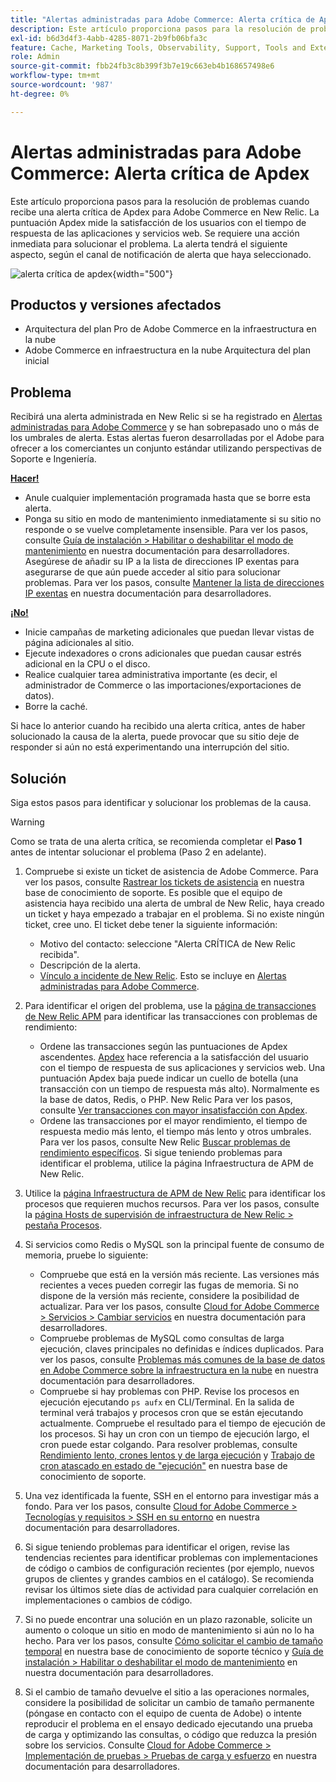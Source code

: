 ```yaml
---
title: "Alertas administradas para Adobe Commerce: Alerta crítica de Apdex"
description: Este artículo proporciona pasos para la resolución de problemas cuando recibe una alerta crítica de Apdex para Adobe Commerce en New Relic. La puntuación Apdex mide la satisfacción de los usuarios con el tiempo de respuesta de las aplicaciones y servicios web. Se requiere una acción inmediata para solucionar el problema. La alerta tendrá el siguiente aspecto, según el canal de notificación de alerta que haya seleccionado.
exl-id: b6d3d4f3-4abb-4285-8071-2b9fb06bfa3c
feature: Cache, Marketing Tools, Observability, Support, Tools and External Services
role: Admin
source-git-commit: fbb24fb3c8b399f3b7e19c663eb4b168657498e6
workflow-type: tm+mt
source-wordcount: '987'
ht-degree: 0%

---
```


# Alertas administradas para Adobe Commerce: Alerta crítica de Apdex

Este artículo proporciona pasos para la resolución de problemas cuando recibe una alerta crítica de Apdex para Adobe Commerce en New Relic. La puntuación Apdex mide la satisfacción de los usuarios con el tiempo de respuesta de las aplicaciones y servicios web. Se requiere una acción inmediata para solucionar el problema. La alerta tendrá el siguiente aspecto, según el canal de notificación de alerta que haya seleccionado.

![alerta crítica de apdex](assets/apdex-critical-magento-managed.png){width="500"}

## Productos y versiones afectados

* Arquitectura del plan Pro de Adobe Commerce en la infraestructura en la nube
* Adobe Commerce en infraestructura en la nube Arquitectura del plan inicial

## Problema

Recibirá una alerta administrada en New Relic si se ha registrado en [Alertas administradas para Adobe Commerce](/help/support-tools/managed-alerts-for-adobe-commerce/managed-alerts-for-magento-commerce.md) y se han sobrepasado uno o más de los umbrales de alerta. Estas alertas fueron desarrolladas por el Adobe para ofrecer a los comerciantes un conjunto estándar utilizando perspectivas de Soporte e Ingeniería.

<u> **Hacer!** </u>

* Anule cualquier implementación programada hasta que se borre esta alerta.
* Ponga su sitio en modo de mantenimiento inmediatamente si su sitio no responde o se vuelve completamente insensible. Para ver los pasos, consulte [Guía de instalación > Habilitar o deshabilitar el modo de mantenimiento](https://devdocs.magento.com/guides/v2.4/install-gde/install/cli/install-cli-subcommands-maint.html?itm_source=devdocs&amp;itm_medium=search_page&amp;itm_campaign=federated_search&amp;itm_term=mainten) en nuestra documentación para desarrolladores. Asegúrese de añadir su IP a la lista de direcciones IP exentas para asegurarse de que aún puede acceder al sitio para solucionar problemas. Para ver los pasos, consulte [Mantener la lista de direcciones IP exentas](https://devdocs.magento.com/guides/v2.4/install-gde/install/cli/install-cli-subcommands-maint.html?itm_source=devdocs&amp;itm_medium=search_page&amp;itm_campaign=federated_search&amp;itm_term=mainten#instgde-cli-maint-exempt) en nuestra documentación para desarrolladores.

<u>**¡No!**</u>

* Inicie campañas de marketing adicionales que puedan llevar vistas de página adicionales al sitio.
* Ejecute indexadores o crons adicionales que puedan causar estrés adicional en la CPU o el disco.
* Realice cualquier tarea administrativa importante (es decir, el administrador de Commerce o las importaciones/exportaciones de datos).
* Borre la caché.

Si hace lo anterior cuando ha recibido una alerta crítica, antes de haber solucionado la causa de la alerta, puede provocar que su sitio deje de responder si aún no está experimentando una interrupción del sitio.

## Solución

Siga estos pasos para identificar y solucionar los problemas de la causa.

>[!WARNING]
>
>Como se trata de una alerta crítica, se recomienda completar el **Paso 1** antes de intentar solucionar el problema (Paso 2 en adelante).

1. Compruebe si existe un ticket de asistencia de Adobe Commerce. Para ver los pasos, consulte [Rastrear los tickets de asistencia](/help/help-center-guide/help-center/magento-help-center-user-guide.md#track-tickets) en nuestra base de conocimiento de soporte. Es posible que el equipo de asistencia haya recibido una alerta de umbral de New Relic, haya creado un ticket y haya empezado a trabajar en el problema. Si no existe ningún ticket, cree uno. El ticket debe tener la siguiente información:
   * Motivo del contacto: seleccione &quot;Alerta CRÍTICA de New Relic recibida&quot;.
   * Descripción de la alerta.
   * [Vínculo a incidente de New Relic](https://docs.newrelic.com/docs/alerts-applied-intelligence/new-relic-alerts/alert-incidents/view-violation-event-details-incidents). Esto se incluye en [Alertas administradas para Adobe Commerce](/help/support-tools/managed-alerts-for-adobe-commerce/managed-alerts-for-magento-commerce.md).
1. Para identificar el origen del problema, use la [página de transacciones de New Relic APM](https://docs.newrelic.com/docs/apm/applications-menu/monitoring/transactions-page-find-specific-performance-problems) para identificar las transacciones con problemas de rendimiento:
   * Ordene las transacciones según las puntuaciones de Apdex ascendentes. [Apdex](https://docs.newrelic.com/docs/apm/new-relic-apm/apdex/apdex-measure-user-satisfaction) hace referencia a la satisfacción del usuario con el tiempo de respuesta de sus aplicaciones y servicios web. Una puntuación Apdex baja puede indicar un cuello de botella (una transacción con un tiempo de respuesta más alto). Normalmente es la base de datos, Redis, o PHP. New Relic Para ver los pasos, consulte [Ver transacciones con mayor insatisfacción con Apdex](https://docs.newrelic.com/docs/apm/new-relic-apm/apdex/apdex-measure-user-satisfaction/#dissatisfaction).
   * Ordene las transacciones por el mayor rendimiento, el tiempo de respuesta medio más lento, el tiempo más lento y otros umbrales. Para ver los pasos, consulte New Relic [Buscar problemas de rendimiento específicos](https://docs.newrelic.com/docs/apm/applications-menu/monitoring/transactions-page-find-specific-performance-problems). Si sigue teniendo problemas para identificar el problema, utilice la página Infraestructura de APM de New Relic.
1. Utilice la [página Infraestructura de APM de New Relic](https://docs.newrelic.com/docs/infrastructure/infrastructure-ui-pages/infra-hosts-ui-page/) para identificar los procesos que requieren muchos recursos. Para ver los pasos, consulte la [página Hosts de supervisión de infraestructura de New Relic > pestaña Procesos](https://docs.newrelic.com/docs/infrastructure/infrastructure-ui-pages/infra-hosts-ui-page/#processes).
1. Si servicios como Redis o MySQL son la principal fuente de consumo de memoria, pruebe lo siguiente:
   * Compruebe que está en la versión más reciente. Las versiones más recientes a veces pueden corregir las fugas de memoria. Si no dispone de la versión más reciente, considere la posibilidad de actualizar. Para ver los pasos, consulte [Cloud for Adobe Commerce > Servicios > Cambiar servicios](https://experienceleague.adobe.com/docs/commerce-cloud-service/user-guide/configure/service/services-yaml.html) en nuestra documentación para desarrolladores.
   * Compruebe problemas de MySQL como consultas de larga ejecución, claves principales no definidas e índices duplicados. Para ver los pasos, consulte [Problemas más comunes de la base de datos en Adobe Commerce sobre la infraestructura en la nube](https://experienceleague.adobe.com/docs/commerce-operations/implementation-playbook/best-practices/maintenance/resolve-database-performance-issues.html) en nuestra documentación para desarrolladores.
   * Compruebe si hay problemas con PHP. Revise los procesos en ejecución ejecutando `ps aufx` en CLI/Terminal. En la salida de terminal verá trabajos y procesos cron que se están ejecutando actualmente. Compruebe el resultado para el tiempo de ejecución de los procesos. Si hay un cron con un tiempo de ejecución largo, el cron puede estar colgando. Para resolver problemas, consulte [Rendimiento lento, crones lentos y de larga ejecución](/help/troubleshooting/miscellaneous/slow-performance-slow-and-long-running-crons.md) y [Trabajo de cron atascado en estado de &quot;ejecución&quot;](/help/troubleshooting/miscellaneous/cron-job-is-stuck-in-running-status.md) en nuestra base de conocimiento de soporte.

1. Una vez identificada la fuente, SSH en el entorno para investigar más a fondo. Para ver los pasos, consulte [Cloud for Adobe Commerce > Tecnologías y requisitos > SSH en su entorno](https://devdocs.magento.com/cloud/env/environments-ssh.html#ssh) en nuestra documentación para desarrolladores.
1. Si sigue teniendo problemas para identificar el origen, revise las tendencias recientes para identificar problemas con implementaciones de código o cambios de configuración recientes (por ejemplo, nuevos grupos de clientes y grandes cambios en el catálogo). Se recomienda revisar los últimos siete días de actividad para cualquier correlación en implementaciones o cambios de código.
1. Si no puede encontrar una solución en un plazo razonable, solicite un aumento o coloque un sitio en modo de mantenimiento si aún no lo ha hecho. Para ver los pasos, consulte [Cómo solicitar el cambio de tamaño temporal](/help/how-to/general/how-to-request-temporary-magento-upsize.md) en nuestra base de conocimiento de soporte técnico y [Guía de instalación > Habilitar o deshabilitar el modo de mantenimiento](https://devdocs.magento.com/guides/v2.4/install-gde/install/cli/install-cli-subcommands-maint.html?itm_source=devdocs&amp;itm_medium=search_page&amp;itm_campaign=federated_search&amp;itm_term=mainten) en nuestra documentación para desarrolladores.
1. Si el cambio de tamaño devuelve el sitio a las operaciones normales, considere la posibilidad de solicitar un cambio de tamaño permanente (póngase en contacto con el equipo de cuenta de Adobe) o intente reproducir el problema en el ensayo dedicado ejecutando una prueba de carga y optimizando las consultas, o código que reduzca la presión sobre los servicios. Consulte [Cloud for Adobe Commerce > Implementación de pruebas > Pruebas de carga y esfuerzo](https://devdocs.magento.com/cloud/live/stage-prod-test.html#loadtest) en nuestra documentación para desarrolladores.
